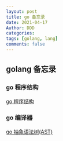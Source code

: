```yaml
---
layout: post
title: go 备忘录
date: 2021-04-17
Author: DDD
categories:
tags: [golang, lang]
comments: false
---
```


## golang 备忘录

### go 程序结构
[go 程序结构](https://dddgithub.github.io/dddblog/srcCodeStruct/)

### go 编译器
[go 抽象语法树(AST)](https://dddgithub.github.io/dddblog/goAst/)

